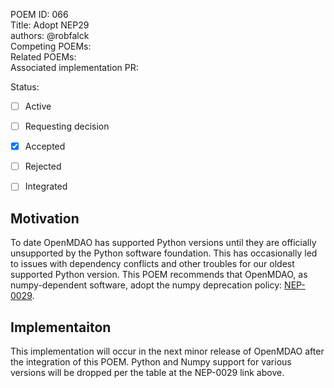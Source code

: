 POEM ID: 066  
Title: Adopt NEP29  
authors: @robfalck  
Competing POEMs:  
Related POEMs:  
Associated implementation PR:  

Status:

- [ ] Active
- [ ] Requesting decision
- [x] Accepted
- [ ] Rejected
- [ ] Integrated


## Motivation

To date OpenMDAO has supported Python versions until they are officially unsupported by the Python software foundation.
This has occasionally led to issues with dependency conflicts and other troubles for our oldest supported Python version.
This POEM recommends that OpenMDAO, as numpy-dependent software, adopt the numpy deprecation policy: [NEP-0029](https://numpy.org/neps/nep-0029-deprecation_policy.html).

## Implementaiton

This implementation will occur in the next minor release of OpenMDAO after the integration of this POEM.
Python and Numpy support for various versions will be dropped per the table at the NEP-0029 link above.
